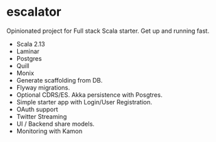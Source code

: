 # escalator

Opinionated project for Full stack Scala starter. Get up and running fast.

- Scala 2.13
- Laminar
- Postgres
- Quill
- Monix
- Generate scaffolding from DB. 
- Flyway migrations. 
- Optional CDRS/ES. Akka persistence with Posgtres. 
- Simple starter app with Login/User Registration. 
- OAuth support
- Twitter Streaming
- UI / Backend share models. 
- Monitoring with Kamon
